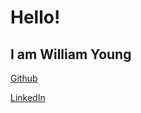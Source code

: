 # Hello!

## I am William Young

[Github](https://github.com/cody-code-wy)

[LinkedIn](https://www.linkedin.com/in/william-young-492790ba)
